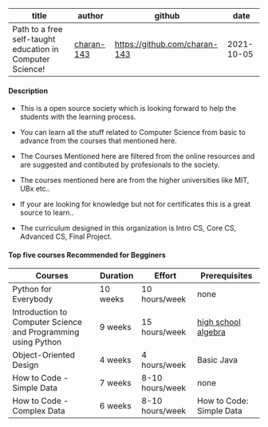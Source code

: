 
| title | author | github | date |
| ----- | ------ | ------ | ---- |
| Path to a free self-taught education in Computer Science! | [charan-143](https://github.com/charan-143) | https://github.com/charan-143 | 2021-10-05 |

<!-- ---
title: "Path to a free self-taught education in Computer Science!"
author: [charan-143](https://github.com/charan-143)
github: "https://github.com/charan-143"
date: "2021-10-05"
--- -->

#### Description
- This is a open source society which is looking forward to help the students with the learning process. 

- You can learn all the stuff related to Computer Science from basic to advance from the courses that mentioned here. 

- The Courses Mentioned here are filtered from the online resources and are suggested and contibuted by profesionals to the society.

- The courses mentioned here are from the higher universities like MIT, UBx etc..

- If your are looking for knowledge but not for certificates this is a great source to learn.. 

- The curriculum designed in this organization is Intro CS, Core CS, Advanced CS, Final Project.


#### Top five courses Recommended for Begginers

| Courses | Duration | Effort | Prerequisites |
| --- | ----------- | ------- | ------------- |
| Python for Everybody |  10 weeks	| 10 hours/week	| none |
| Introduction to Computer Science and Programming using Python | 9 weeks | 15 hours/week | [high school algebra](https://www.khanacademy.org/math/algebra-home) |
| Object-Oriented Design | 4 weeks | 4 hours/week | Basic Java |
| How to Code - Simple Data |	7 weeks | 8-10 hours/week	| none |
| How to Code - Complex Data |	6 weeks | 8-10 hours/week	| How to Code: Simple Data |
